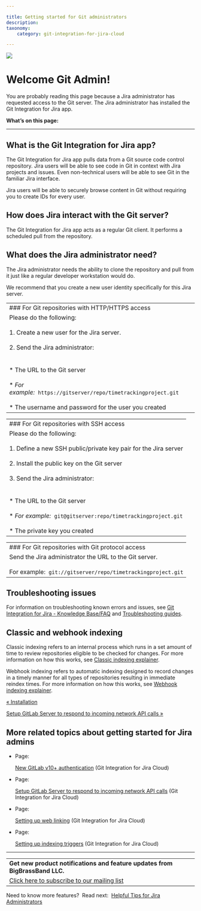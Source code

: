 ```yaml
---

title: Getting started for Git administrators
description:
taxonomy:
    category: git-integration-for-jira-cloud

---
```

![](https://bigbrassband.atlassian.net/wiki/download/attachments/1923023183/bbb-overview.png?version=1&modificationDate=1630063544665&cacheVersion=1&api=v2)

# Welcome Git Admin!

You are probably reading this page because a Jira administrator has requested access to the Git server. The Jira administrator has installed the Git Integration for Jira app.

**What’s on this page:**

* * *

## What is the Git Integration for Jira app?

The Git Integration for Jira app pulls data from a Git source code control repository. Jira users will be able to see code in Git in context with Jira projects and issues. Even non-technical users will be able to see Git in the familiar Jira interface.

Jira users will be able to securely browse content in Git without requiring you to create IDs for every user.

## How does Jira interact with the Git server?

The Git Integration for Jira app acts as a regular Git client. It performs a scheduled pull from the repository.

## What does the Jira administrator need?

The Jira administrator needs the ability to clone the repository and pull from it just like a regular developer workstation would do.

We recommend that you create a new user identity specifically for this Jira server.

|     |
| --- |
| ### For Git repositories with HTTP/HTTPS access |
| Please do the following:<br><br>1.  Create a new user for the Jira server.<br>    <br>2.  Send the Jira administrator:<br>    <br><br>*   The URL to the Git server<br>    <br>*   _For example:_  `https://gitserver/repo/timetrackingproject.git`<br>    <br>*   The username and password for the user you created |

|     |
| --- |
| ### For Git repositories with SSH access |
| Please do the following:<br><br>1.  Define a new SSH public/private key pair for the Jira server<br>    <br>2.  Install the public key on the Git server<br>    <br>3.  Send the Jira administrator:<br>    <br><br>*   The URL to the Git server<br>    <br>*   _For example:_  `git@gitserver:repo/timetrackingproject.git`<br>    <br>*   The private key you created |

|     |
| --- |
| ### For Git repositories with Git protocol access |
| Send the Jira administrator the URL to the Git server.<br><br>For example:  `git://gitserver/repo/timetrackingproject.git` |

## Troubleshooting issues

For information on troubleshooting known errors and issues, see [Git Integration for Jira - Knowledge Base/FAQ](https://bigbrassband.com/faqs-sel.html) and [Troubleshooting guides](/wiki/spaces/GITSERVER/pages/128221244/Troubleshooting+articles).

## Classic and webhook indexing

Classic indexing refers to an internal process which runs in a set amount of time to review repositories eligible to be checked for changes. For more information on how this works, see [Classic indexing explainer](/wiki/spaces/GITCLOUD/pages/183369754/Classic+Indexing+Explainer).

Webhook indexing refers to automatic indexing designed to record changes in a timely manner for all types of repositories resulting in immediate reindex times. For more information on how this works, see [Webhook indexing explainer](/wiki/spaces/GITCLOUD/pages/1422819484/Webhook+Indexing+Explainer).

[« Installation](/wiki/spaces/GITCLOUD/pages/1923023014/Installation)

[Setup GitLab Server to respond to incoming network API calls »](/wiki/spaces/GITCLOUD/pages/1923023297/Setup+GitLab+Server+to+respond+to+incoming+network+API+calls)

## More related topics about getting started for Jira admins

*   Page:

    [New GitLab v10+ authentication](/wiki/spaces/GITCLOUD/pages/1923023311) (Git Integration for Jira Cloud)

*   Page:

    [Setup GitLab Server to respond to incoming network API calls](/wiki/spaces/GITCLOUD/pages/1923023297/Setup+GitLab+Server+to+respond+to+incoming+network+API+calls) (Git Integration for Jira Cloud)

*   Page:

    [Setting up web linking](/wiki/spaces/GITCLOUD/pages/1923023467/Setting+up+web+linking) (Git Integration for Jira Cloud)

*   Page:

    [Setting up indexing triggers](/wiki/spaces/GITCLOUD/pages/1923023481/Setting+up+indexing+triggers) (Git Integration for Jira Cloud)


* * *

|     |
| --- |
| **Get new product notifications and feature updates from BigBrassBand LLC.** |
| [Click here to subscribe to our mailing list](http://eepurl.com/hhfbwz) |

Need to know more features?  Read next:  [Helpful Tips for Jira Administrators](https://bigbrassband.com/tips-for-jira-admins.html)